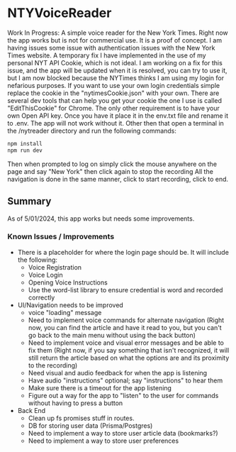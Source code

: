 # NTYVoiceReader

Work In Progress: A simple voice reader for the New York Times.
Right now the app works but is not for commercial use. It is a proof of concept.  I am having issues some issue with authentication issues with the New York Times website.  A temporary fix I have implemented in the use of my personal NYT API Cookie, which is not ideal.  I am working on a fix for this issue, and the app will be updated when it is resolved, you can try to use it, but I am now blocked because the NYTimes thinks I am using my login for nefarious purposes.  If you want to use your own login credentials simple replace the cookie in the "nytimesCookie.json" with your own.  There are several dev tools that can help you get your cookie the one I use is called "EditThisCookie" for Chrome.
The only other requirement is to have your own Open API key.  Once you have it place it in the env.txt file and rename it to .env.  The app will not work without it.
Other then that open a terminal in the /nytreader directory and run the following commands:

```bash
npm install
npm run dev
```

Then when prompted to log on simply click the mouse anywhere on the page and say "New York" then click again to stop the recording
All the navigation is done in the same manner, click to start recording, click to end.

## Summary

As of 5/01/2024, this app works but needs some improvements.

### Known Issues / Improvements

- There is a placeholder for where the login page should be. It will include the following:
  - Voice Registration
  - Voice Login
  - Opening Voice Instructions
  - Use the word-list library to ensure credential is word and recorded correctly
- UI/Navigation needs to be improved
  - voice "loading" message
  - Need to implement voice commands for alternate navigation (Right now, you can find the article and have it read to you, but you can't go back to the main menu without using the back button)
  - Need to implement voice and visual error messages and be able to fix them (Right now, if you say something that isn't recognized, it will still return the article based on what the options are and its proximity to the recording)
  - Need visual and audio feedback for when the app is listening
  - Have audio "instructions" optional; say "instructions" to hear them
  - Make sure there is a timeout for the app listening
  - Figure out a way for the app to "listen" to the user for commands without having to press a button
- Back End
  - Clean up fs promises stuff in routes.
  - DB for storing user data (Prisma/Postgres)
  - Need to implement a way to store user article data (bookmarks?)
  - Need to implement a way to store user preferences
